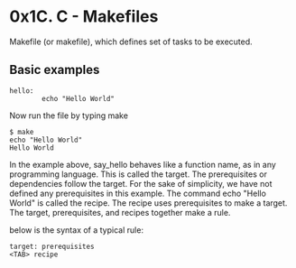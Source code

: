 # 0x1C. C - Makefiles
Makefile (or makefile), which defines set of tasks to be executed.
## Basic examples
```
hello:
        echo "Hello World"
```
Now run the file by typing make
```
$ make
echo "Hello World"
Hello World
```
In the example above, say_hello behaves like a function name, as in any programming language.
This is called the target. The prerequisites or dependencies follow the target. For the sake of simplicity, 
we have not defined any prerequisites in this example. The command echo "Hello World" is called the recipe. 
The recipe uses prerequisites to make a target. The target, prerequisites, and recipes together make a rule.

below is the syntax of a typical rule:
```
target: prerequisites
<TAB> recipe
```
